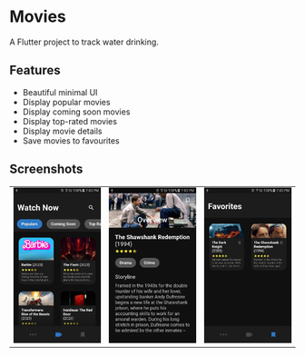 # Movies
A Flutter project to track water drinking.

## Features

- Beautiful minimal UI
- Display popular movies
- Display coming soon movies
- Display top-rated movies
- Display movie details
- Save movies to favourites

## Screenshots

<table>

  <tr> 
    <td> <img width="250px" src="screenshots/home.png">  </td>
    <td> <img width="250px" src="screenshots/movie-details.png">  </td>
    <td> <img width="250px" src="screenshots/favs.png">  </td>
  </tr>

</table>